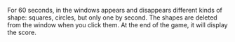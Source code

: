 For 60 seconds, in the windows appears and disappears different kinds of shape: squares, circles, but only one by second.
The shapes are deleted from the window when you click them. At the end of the game, it will display the score.
